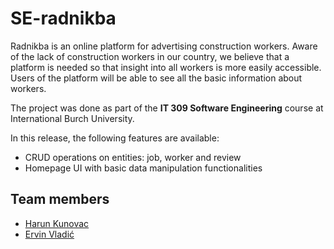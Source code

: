 # SE-radnikba

Radnikba is an online platform for advertising construction workers. Aware of the lack of construction workers in our country, we believe that a platform is needed so that insight into all workers is more easily accessible. Users of the platform will be able to see all the basic information about workers.

The project was done as part of the **IT 309 Software Engineering** course at International Burch University.

In this release, the following features are available:
- CRUD operations on entities: job, worker and review
- Homepage UI with basic data manipulation functionalities
 
## Team members
- [Harun Kunovac](https://github.com/HarunKu)
- [Ervin Vladić](https://github.com/ervinvladic)
